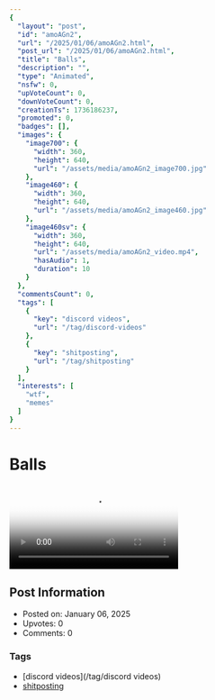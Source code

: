 ```yaml
---
{
  "layout": "post",
  "id": "amoAGn2",
  "url": "/2025/01/06/amoAGn2.html",
  "post_url": "/2025/01/06/amoAGn2.html",
  "title": "Balls",
  "description": "",
  "type": "Animated",
  "nsfw": 0,
  "upVoteCount": 0,
  "downVoteCount": 0,
  "creationTs": 1736186237,
  "promoted": 0,
  "badges": [],
  "images": {
    "image700": {
      "width": 360,
      "height": 640,
      "url": "/assets/media/amoAGn2_image700.jpg"
    },
    "image460": {
      "width": 360,
      "height": 640,
      "url": "/assets/media/amoAGn2_image460.jpg"
    },
    "image460sv": {
      "width": 360,
      "height": 640,
      "url": "/assets/media/amoAGn2_video.mp4",
      "hasAudio": 1,
      "duration": 10
    }
  },
  "commentsCount": 0,
  "tags": [
    {
      "key": "discord videos",
      "url": "/tag/discord-videos"
    },
    {
      "key": "shitposting",
      "url": "/tag/shitposting"
    }
  ],
  "interests": [
    "wtf",
    "memes"
  ]
}
---
```


# Balls

<video controls playsinline loop poster="/assets/media/amoAGn2_image460.jpg">
  <source src="/assets/media/amoAGn2_video.mp4" type="video/mp4">
  Your browser does not support the video tag.
</video>

## Post Information

- Posted on: January 06, 2025
- Upvotes: 0
- Comments: 0

### Tags

- [discord videos](/tag/discord videos)
- [shitposting](/tag/shitposting)
